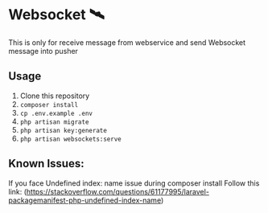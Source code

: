 # Websocket 🛰

This is only for receive message from webservice and send Websocket message into pusher

## Usage

1. Clone this repository
2. `composer install`
3. `cp .env.example .env`
4. `php artisan migrate`
5. `php artisan key:generate`
6. `php artisan websockets:serve`


## Known Issues:

If you face Undefined index: name issue during composer install 
Follow this link: (https://stackoverflow.com/questions/61177995/laravel-packagemanifest-php-undefined-index-name)
